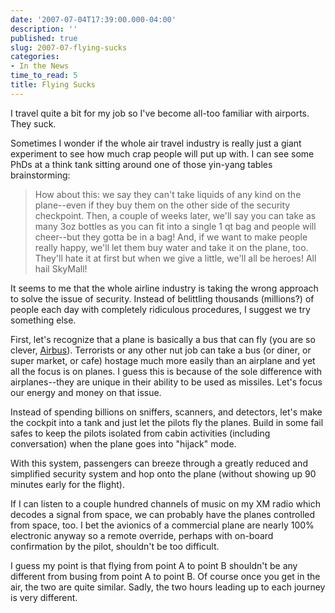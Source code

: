 ```yaml
---
date: '2007-07-04T17:39:00.000-04:00'
description: ''
published: true
slug: 2007-07-flying-sucks
categories:
- In the News
time_to_read: 5
title: Flying Sucks
---
```


I travel quite a bit for my job so I've become all-too familiar with airports. They suck.

Sometimes I wonder if the whole air travel industry is really just a giant experiment to see how much crap people will put up with. I can see some PhDs at a think tank sitting around one of those yin-yang tables brainstorming:

<blockquote>How about this: we say they can't take liquids of any kind on the plane--even if they buy them on the other side of the security checkpoint. Then, a couple of weeks later, we'll say you can take as many 3oz bottles as you can fit into a single 1 qt bag and people will cheer--but they gotta be in a bag! And, if we want to make people really happy, we'll let them buy water and take it on the plane, too. They'll hate it at first but when we give a little, we'll all be heroes! All hail SkyMall!</blockquote>

It seems to me that the whole airline industry is taking the wrong approach to solve the issue of security. Instead of belittling thousands (millions?) of people each day with completely ridiculous procedures, I suggest we try something else.

First, let's recognize that a plane is basically a bus that can fly (you are so clever, [Airbus](http://www.airbus.com/en/)). Terrorists or any other nut job can take a bus (or diner, or super market, or cafe) hostage much more easily than an airplane and yet all the focus is on planes. I guess this is because of the sole difference with airplanes--they are unique in their ability to be used as missiles. Let's focus our energy and money on that issue.

Instead of spending billions on sniffers, scanners, and detectors, let's make the cockpit into a tank and just let the pilots fly the planes. Build in some fail safes to keep the pilots isolated from cabin activities (including conversation) when the plane goes into "hijack" mode.

With this system, passengers can breeze through a greatly reduced and simplified security system and hop onto the plane (without showing up 90 minutes early for the flight).

If I can listen to a couple hundred channels of music on my XM radio which decodes a signal from space, we can probably have the planes controlled from space, too. I bet the avionics of a commercial plane are nearly 100% electronic anyway so a remote override, perhaps with on-board confirmation by the pilot, shouldn't be too difficult.

I guess my point is that flying from point A to point B shouldn't be any different from busing from point A to point B. Of course once you get in the air, the two are quite similar. Sadly, the two hours leading up to each journey is very different.